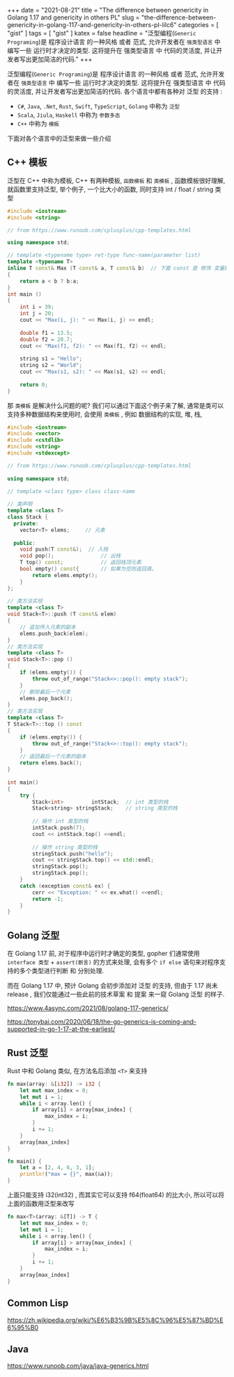 +++
date = "2021-08-21"
title = "The difference between genericity in Golang 1.17 and genericity in others PL"
slug = "the-difference-between-genericity-in-golang-117-and-genericity-in-others-pl-lilc6"
categories = [ "gist" ]
tags = [ "gist" ]
katex = false
headline = "泛型编程(`Generic Programing`)是 程序设计语言 的一种风格 或者 范式, 允许开发者在 `强类型语言` 中 编写一些 运行时才决定的类型. 这将提升在 强类型语言 中 代码的灵活度, 并让开发者写出更加简洁的代码."
+++

泛型编程(`Generic Programing`)是 程序设计语言 的一种风格 或者 范式, 允许开发者在 `强类型语言` 中 编写一些 运行时才决定的类型. 这将提升在 强类型语言 中 代码的灵活度, 并让开发者写出更加简洁的代码. 各个语言中都有各种对 泛型  的支持 : 

* `C#`, `Java`, `.Net`, `Rust`, `Swift`, `TypeScript`, `Golang` 中称为 `泛型`
* `Scala`, `Jiula`, `Haskell` 中称为 `参数多态`
* `C++` 中称为 `模板`

下面对各个语言中的泛型来做一些介绍

## C++ 模板

泛型在 C++ 中称为模板, C++ 有两种模板, `函数模板` 和 `类模板` , 函数模板很好理解, 就函数里支持泛型, 举个例子, 一个比大小的函数, 同时支持 int / float / string 类型

```cpp
#include <iostream>
#include <string>

// from https://www.runoob.com/cplusplus/cpp-templates.html

using namespace std;

// template <typename type> ret-type func-name(parameter list)
template <typename T>
inline T const& Max (T const& a, T const& b)  // 下面 const 是 修饰 变量的, 表示不可变
{ 
    return a < b ? b:a; 
} 
int main ()
{
    int i = 39;
    int j = 20;
    cout << "Max(i, j): " << Max(i, j) << endl; 
 
    double f1 = 13.5; 
    double f2 = 20.7; 
    cout << "Max(f1, f2): " << Max(f1, f2) << endl; 
 
    string s1 = "Hello"; 
    string s2 = "World"; 
    cout << "Max(s1, s2): " << Max(s1, s2) << endl; 
 
    return 0;
}
```

那 `类模板` 是解决什么问题的呢? 我们可以通过下面这个例子来了解, 通常是类可以支持多种数据结构来使用时, 会使用 `类模板` , 例如 数据结构的实现, 堆, 栈,

```cpp
#include <iostream>
#include <vector>
#include <cstdlib>
#include <string>
#include <stdexcept>

// from https://www.runoob.com/cplusplus/cpp-templates.html
 
using namespace std;

// template <class type> class class-name
 
// 类声明
template <class T>
class Stack { 
  private: 
    vector<T> elems;     // 元素 
 
  public: 
    void push(T const&);  // 入栈
    void pop();               // 出栈
    T top() const;            // 返回栈顶元素
    bool empty() const{       // 如果为空则返回真。
        return elems.empty(); 
    } 
}; 
 
// 类方法实现
template <class T>
void Stack<T>::push (T const& elem) 
{ 
    // 追加传入元素的副本
    elems.push_back(elem);    
} 
// 类方法实现
template <class T>
void Stack<T>::pop () 
{ 
    if (elems.empty()) { 
        throw out_of_range("Stack<>::pop(): empty stack"); 
    }
    // 删除最后一个元素
    elems.pop_back();         
} 
// 类方法实现
template <class T>
T Stack<T>::top () const 
{ 
    if (elems.empty()) { 
        throw out_of_range("Stack<>::top(): empty stack"); 
    }
    // 返回最后一个元素的副本 
    return elems.back();      
} 
 
int main() 
{ 
    try { 
        Stack<int>         intStack;  // int 类型的栈 
        Stack<string> stringStack;    // string 类型的栈 
 
        // 操作 int 类型的栈 
        intStack.push(7); 
        cout << intStack.top() <<endl; 
 
        // 操作 string 类型的栈 
        stringStack.push("hello"); 
        cout << stringStack.top() << std::endl; 
        stringStack.pop(); 
        stringStack.pop(); 
    } 
    catch (exception const& ex) { 
        cerr << "Exception: " << ex.what() <<endl; 
        return -1;
    } 
}
```

## Golang 泛型

在 Golang 1.17 前, 对于程序中运行时才确定的类型, gopher 们通常使用 `interface 类型` + `assert(断言)` 的方式来处理, 会有多个 `if else` 语句来对程序支持的多个类型进行判断 和 分别处理. 

而在 Golang 1.17 中, 预计 Golang 会初步添加对 泛型 的支持, 但由于 1.17 尚未 release , 我们仅能通过一些此前的技术草案 和 提案 来一窥 Golang 泛型 的样子.

https://www.4async.com/2021/08/golang-117-generics/

https://tonybai.com/2020/06/18/the-go-generics-is-coming-and-supported-in-go-1-17-at-the-earliest/

## Rust 泛型

Rust 中和 Golang 类似, 在方法名后添加 `<T>` 来支持

```rust
fn max(array: &[i32]) -> i32 {
    let mut max_index = 0;
    let mut i = 1;
    while i < array.len() {
        if array[i] > array[max_index] {
            max_index = i;
        }
        i += 1;
    }
    array[max_index]
}

fn main() {
    let a = [2, 4, 6, 3, 1];
    println!("max = {}", max(&a));
}
```

上面只能支持 i32(int32) , 而其实它可以支持 f64(float64) 的比大小, 所以可以将上面的函数用泛型来改写

```rust
fn max<T>(array: &[T]) -> T {
    let mut max_index = 0;
    let mut i = 1;
    while i < array.len() {
        if array[i] > array[max_index] {
            max_index = i;
        }
        i += 1;
    }
    array[max_index]
}
```

## Common Lisp
https://zh.wikipedia.org/wiki/%E6%B3%9B%E5%8C%96%E5%87%BD%E6%95%B0

## Java
https://www.runoob.com/java/java-generics.html

